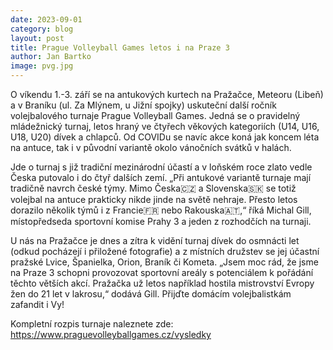 ```yaml
---
date: 2023-09-01
category: blog
layout: post
title: Prague Volleyball Games letos i na Praze 3
author: Jan Bartko
image: pvg.jpg
---
```


O víkendu 1.-3. září se na antukových kurtech na Pražačce, Meteoru (Libeň) a v Braníku (ul. Za Mlýnem, u Jižní spojky) uskuteční další ročník volejbalového turnaje Prague Volleyball Games. Jedná se o pravidelný mládežnický turnaj, letos hraný ve čtyřech věkových kategoriích (U14, U16, U18, U20) dívek a chlapců. Od COVIDu se navíc akce koná jak koncem léta na antuce, tak i v původní variantě okolo vánočních svátků v halách.

Jde o turnaj s již tradiční mezinárodní účastí a v loňském roce zlato vedle Česka putovalo i do čtyř dalších zemí. „Při antukové variantě turnaje mají tradičně navrch české týmy. Mimo Česka🇨🇿 a Slovenska🇸🇰 se totiž volejbal na antuce prakticky nikde jinde na světě nehraje. Přesto letos dorazilo několik týmů i z Francie🇫🇷 nebo Rakouska🇦🇹,“ říká Michal Gill, místopředseda sportovní komise Prahy 3 a jeden z rozhodčích na turnaji.

U nás na Pražačce je dnes a zítra k vidění turnaj dívek do osmnácti let (odkud pocházejí i přiložené fotografie) a z místních družstev se jej účastní pražské Lvice, Španielka, Orion, Braník či Kometa. „Jsem moc rád, že jsme na Praze 3 schopni provozovat sportovní areály s potenciálem k pořádání těchto větších akcí. Pražačka už letos například hostila mistrovství Evropy žen do 21 let v lakrosu,“ dodává Gill. Přijďte domácím volejbalistkám zafandit i Vy!

Kompletní rozpis turnaje naleznete zde:
https://www.praguevolleyballgames.cz/vysledky


